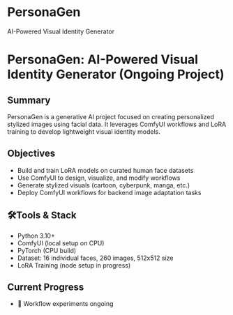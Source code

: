 # PersonaGen
 AI-Powered Visual Identity Generator
# PersonaGen: AI-Powered Visual Identity Generator (Ongoing Project)

## Summary
PersonaGen is a generative AI project focused on creating personalized stylized images using facial data. It leverages ComfyUI workflows and LoRA training to develop lightweight visual identity models.

## Objectives
- Build and train LoRA models on curated human face datasets
- Use ComfyUI to design, visualize, and modify workflows
- Generate stylized visuals (cartoon, cyberpunk, manga, etc.)
- Deploy ComfyUI workflows for backend image adaptation tasks

## 🛠Tools & Stack
- Python 3.10+
- ComfyUI (local setup on CPU)
- PyTorch (CPU build)
- Dataset: 16 individual faces, 260 images, 512x512 size
- LoRA Training (node setup in progress)

## Current Progress
- 🧪 Workflow experiments ongoing


